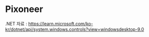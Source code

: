 # Pixoneer

.NET 자료 : https://learn.microsoft.com/ko-kr/dotnet/api/system.windows.controls?view=windowsdesktop-9.0

